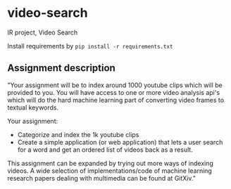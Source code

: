 # video-search
IR project, Video Search

Install requirements by
`pip install -r requirements.txt`

## Assignment description

"Your assignment will be to index around 1000 youtube clips which will be provided to you. You will have access to one or more video analysis api's which will do the hard machine learning part of converting video frames to textual keywords.

Your assignment:

* Categorize and index the 1k youtube clips
* Create a simple application (or web application) that lets a user search for a word and get an ordered list of videos back as a result.

This assignment can be expanded by trying out more ways of indexing videos. A wide selection of implementations/code of machine learning research papers dealing with multimedia can be found at GitXiv."
